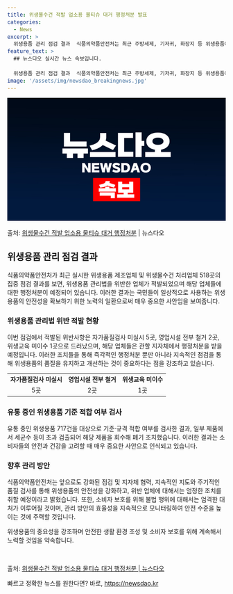 ```yaml
---
title: 위생물수건 적발 업소용 물티슈 대거 행정처분 발표
categories:
  - News
excerpt: >
  위생용품 관리 점검 결과  식품의약품안전처는 최근 주방세제, 기저귀, 화장지 등 위생용품에 대한 안전관리 강…
feature_text: >
  ## 뉴스다오 실시간 뉴스 속보입니다.

  위생용품 관리 점검 결과  식품의약품안전처는 최근 주방세제, 기저귀, 화장지 등 위생용품에 대한 안전관리 강…
image: '/assets/img/newsdao_breakingnews.jpg'
---
```


![뉴스다오 속보](/assets/img/newsdao_breakingnews.jpg)

<p>출처: <a href="https://newsdao.kr/4640" rel="dofollow">위생물수건 적발 업소용 물티슈 대거 행정처분</a> | 뉴스다오</p>

<h2 data-ke-size="size26">위생용품 관리 점검 결과</h2>
<p data-ke-size="size16">식품의약품안전처가 최근 실시한 위생용품 제조업체 및 위생물수건 처리업체 518곳의 집중 점검 결과를 보면, 위생용품 관리법을 위반한 업체가 적발되었으며 해당 업체들에 대한 행정처분이 예정되어 있습니다. 이러한 결과는 국민들이 일상적으로 사용하는 위생용품의 안전성을 확보하기 위한 노력의 일환으로써 매우 중요한 사안임을 보여줍니다.</p>

<h3>위생용품 관리법 위반 적발 현황</h3>
<p data-ke-size="size16">이번 점검에서 적발된 위반사항은 자가품질검사 미실시 5곳, 영업시설 전부 철거 2곳, 위생교육 미이수 1곳으로 드러났으며, 해당 업체들은 관할 지자체에서 행정처분을 받을 예정입니다. 이러한 조치들을 통해 즉각적인 행정처분 뿐만 아니라 지속적인 점검을 통해 위생용품의 품질을 유지하고 개선하는 것이 중요하다는 점을 강조하고 있습니다.</p>
<table>
	<tr>
		<td style="text-align: center; height: 17px;"><b>자가품질검사 미실시</b></td>
		<td style="text-align: center; height: 17px;"><b>영업시설 전부 철거</b></td>
		<td style="text-align: center; height: 17px;"><b>위생교육 미이수</b></td>
	</tr>
	<tr>
		<td style="text-align: center; height: 17px;">5곳</td>
		<td style="text-align: center; height: 17px;">2곳</td>
		<td style="text-align: center; height: 17px;">1곳</td>
	</tr>
</table>

<h3>유통 중인 위생용품 기준 적합 여부 검사</h3>
<p data-ke-size="size16">유통 중인 위생용품 717건을 대상으로 기준·규격 적합 여부를 검사한 결과, 일부 제품에서 세균수 등이 초과 검출되어 해당 제품을 회수해 폐기 조치했습니다. 이러한 결과는 소비자들의 안전과 건강을 고려할 때 매우 중요한 사안으로 인식되고 있습니다.</p>

<h3>향후 관리 방안</h3>
<p data-ke-size="size16">식품의약품안전처는 앞으로도 강화된 점검 및 지자체 협력, 지속적인 지도와 주기적인 품질 검사를 통해 위생용품의 안전성을 강화하고, 위반 업체에 대해서는 엄정한 조치를 취할 예정이라고 밝혔습니다. 또한, 소비자 보호를 위해 불법 행위에 대해서는 엄격한 대처가 이루어질 것이며, 관리 방안의 효율성을 지속적으로 모니터링하여 안전 수준을 높이는 것에 주력할 것입니다.</p>

<p data-ke-size="size16">위생용품의 중요성을 강조하며 안전한 생활 환경 조성 및 소비자 보호를 위해 계속해서 노력할 것임을 약속합니다.</p>

<p data-ke-size="size16">&nbsp;</p>

출처: <a href="https://newsdao.kr/4640">위생물수건 적발 업소용 물티슈 대거 행정처분 | 뉴스다오</a> 

빠르고 정확한 뉴스를 원한다면? 바로, <a href="https://newsdao.kr" rel="dofollow">https://newsdao.kr</a>


    
